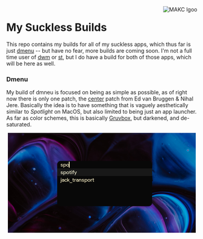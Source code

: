 <a href="https://makc.co">
    <img src="https://makccr.github.io/images/github-header.svg" alt="MAKC lgoo" title="MAKC" align="right"
 height="50" />
</a>

# My Suckless Builds
This repo contains my builds for all of my suckless apps, which thus far is just [dmenu](https://tools.suckless.org/dmenu) -- but have no fear, more builds are coming soon. I'm not a full time user of [dwm](https://dwm.suckless.org/) or [st](https://st.suckless.org/), but I do have a build for both of those apps, which
 will be here as well.

### Dmenu
My build of dmneu is focused on being as simple as possible, as of right now there is only one patch, the [
center](https://tools.suckless.org/dmenu/patches/center/) patch from Ed van Bruggen & Nihal Jere. Basically the idea is to have something that is vaguely aesthetically similar to *Spotlight* on MacOS, but also limited to being just an app launcher. As far as color schemes, this is basically [Gruvbox](https://github.com/morhetz/gruvbox), but darkened, and de-saturated.

<p align="center">
  <img src="https://raw.githubusercontent.com/makccr/suckless/main/images/dmenu.png" alt="Dmenu config"/>
</p>
